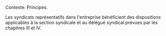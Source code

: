 Contexte: Principes.

Les syndicats représentatifs dans l'entreprise bénéficient des dispositions applicables à la section syndicale et au délégué syndical prévues par les chapitres III et IV.